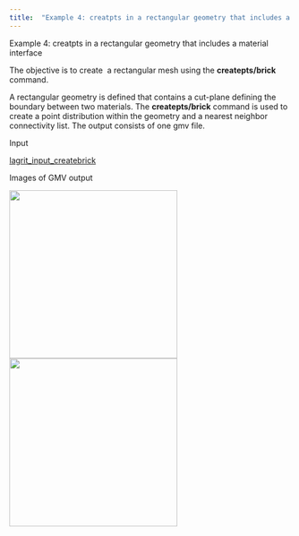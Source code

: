 ```yaml
---
title:  "Example 4: creatpts in a rectangular geometry that includes a material interface"
---
```


 Example 4: creatpts in a rectangular geometry that includes a material
 interface

  The objective is to create  a rectangular mesh using the
  **createpts/brick** command.
 
  A rectangular geometry is defined that contains a cut-plane defining
  the boundary between two materials. The **createpts/brick** command
  is used to create a point distribution within the geometry and a
  nearest neighbor connectivity list. The output consists of one gmv
  file.

 Input     

  [lagrit_input_createbrick](input/lagrit_input_createbrick.txt)

 Images of GMV output

<img  width="300" src="https://lanl.github.io/LaGriT/assets/images/image4tn.gif">

<img  width="300" src="https://lanl.github.io/LaGriT/assets/images/image4btn.gif">
